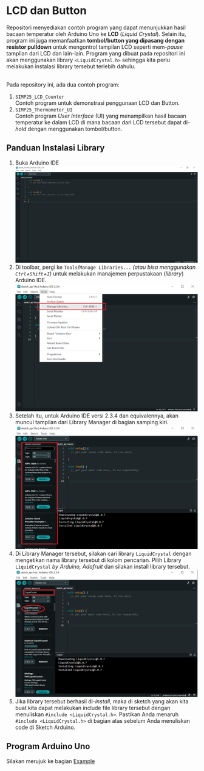 # LCD dan Button

Repositori menyediakan contoh program yang dapat menunjukkan hasil bacaan temperatur oleh Arduino Uno ke **LCD** (_Liquid Crystal_). Selain itu, program ini juga memanfaatkan **tombol/button yang dipasang dengan resistor pulldown** untuk mengontrol tampilan LCD seperti mem-_pause_ tampilan dari LCD dan lain-lain. Program yang dibuat pada repositori ini akan menggunakan library `<LiquidCrystal.h>` sehingga kita perlu melakukan instalasi library tersebut terlebih dahulu.

<br/> Pada repository ini, ada dua contoh program:
1. `SIMP25_LCD_Counter`
   <br/> Contoh program untuk demonstrasi penggunaan LCD dan Button.
3. `SIMP25_Thermometer_UI`
   <br/> Contoh program *User Interface* (UI) yang menampilkan hasil bacaan temperatur ke dalam LCD di mana bacaan dari LCD   tersebut dapat di-*hold* dengan menggunakan tombol/button.

## Panduan Instalasi Library
1. Buka Arduino IDE
   <br/> <img src="https://github.com/BerlianOkaI/SIMP25/blob/main/Gambar/Tampilan%20Arduino%20IDE%20(v2.3.4).png" alt="drawing" width="800" />
2. Di toolbar, pergi ke `Tools`/`Manage Libraries...` *(atau bisa menggunakan `Ctrl`+`Shift`+`I`)* untuk melakukan manajemen perpustakaan (*library*) Arduino IDE.
   <br/> <img src="https://github.com/BerlianOkaI/SIMP25/blob/main/Gambar/Open%20Manage%20Libraries.png" alt="drawing" width="800" />
3. Setelah itu, untuk Arduino IDE versi 2.3.4 dan equivalennya, akan muncul tampilan dari Library Manager di bagian samping kiri.
   <br/> <img src="https://github.com/BerlianOkaI/SIMP25/blob/main/Gambar/Manage%20Libraries.png" />
4. Di Library Manager tersebut, silakan cari library `LiquidCrystal` dengan mengetikan nama library tersebut di kolom pencarian. Pilih Library `LiquidCrystal` *by Arduino, Adafruit* dan silakan install library tersebut.
   <br/> <img src="https://github.com/BerlianOkaI/SIMP25/blob/main/Gambar/Unduh%20LiquidCrystal.png" alt="drawing" width="800" />
5. Jika library tersebut berhasil di-*install*, maka di sketch yang akan kita buat kita dapat melakukan include file library tersebut dengan menuliskan `#include <LiquidCrystal.h>`. Pastikan Anda menaruh `#include <LiquidCrystal.h>` di bagian atas sebelum Anda menuliskan code di Sketch Arduino.

## Program Arduino Uno
Silakan merujuk ke bagian [Example]()
